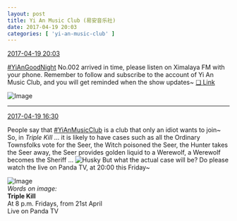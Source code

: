 ```yaml
---
layout: post
title: Yi An Music Club (易安音乐社)
date: 2017-04-19 20:03
categories: [ 'yi-an-music-club' ]
---
```


<div class="weibo-info">
  <a href="http://weibo.com/6094546964/EFgdN1Osd">2017-04-19 20:03</a>
</div>

[#YiAnGoodNight](http://weibo.com/p/10080892b104a59bff303ca883e7931b5b916e) No.002 arrived in time, please listen on Ximalaya FM with your phone. Remember to follow and subscribe to the account of Yi An Music Club, and you will get reminded when the show updates~ [❏ Link](http://m.ximalaya.com/78339006/sound/35823287)

<!-- more -->

![Image](http://wx3.sinaimg.cn/mw690/006Es64Aly1fes8dr743ej31jk17u7wj.jpg)

---

<div class="weibo-info">
  <a href="http://weibo.com/6094546964/EFePcwSH0">2017-04-19 16:30</a>
</div>

People say that [#YiAnMusicClub](http://weibo.com/p/100808beae2e3e05b17b64f63ebedca39f19b2) is a club that only an idiot wants to join~ So, in *Triple Kill* … it is likely to have cases such as all the Ordinary Townsfolks vote for the Seer, the Witch poisoned the Seer, the Hunter takes the Seer away, the Seer provides golden liquid to a Werewolf, a Werewolf becomes the Sheriff … ![Husky](http://img.t.sinajs.cn/t4/appstyle/expression/ext/normal/74/moren_hashiqi_org.png) But what the actual case will be? Do please watch the live on Panda TV, at 20:00 this Friday~

![Image](http://wx3.sinaimg.cn/mw690/006Es64Aly1fer6cj1sxuj31jk2bcx6v.jpg)  
*Words on image:*  
**Triple Kill**  
At 8 p.m. Fridays, from 21st April  
Live on Panda TV

